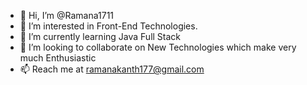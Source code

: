 - 👋 Hi, I’m @Ramana1711
- 👀 I’m interested in Front-End Technologies.
- 🌱 I’m currently learning Java Full Stack
- 💞️ I’m looking to collaborate on New Technologies which make very much Enthusiastic
- 📫 Reach me at ramanakanth177@gmail.com

<!---
Ramana1711/Ramana1711 is a ✨ special ✨ repository because its `README.md` (this file) appears on your GitHub profile.
You can click the Preview link to take a look at your changes.
--->
